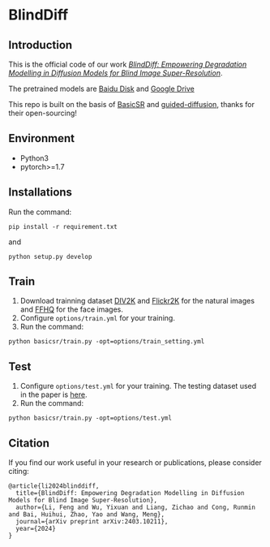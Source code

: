 # BlindDiff
## Introduction
This is the official code of our work [*BlindDiff: Empowering Degradation Modelling in Diffusion Models for Blind Image Super-Resolution*](https://arxiv.org/abs/2403.10211).

The pretrained models are [Baidu Disk](https://pan.baidu.com/s/1C2HCOlUOfzNnIxxIB_-hSA?pwd=s4hd) and [Google Drive]()

This repo is built on the basis of [BasicSR](https://github.com/XPixelGroup/BasicSR) and [guided-diffusion](https://github.com/openai/guided-diffusion), thanks for their open-sourcing!
## Environment
+ Python3
+ pytorch>=1.7
## Installations
Run the command:
```
pip install -r requirement.txt
```
and
```
python setup.py develop
```
## Train
1. Download trainning dataset [DIV2K](https://data.vision.ee.ethz.ch/cvl/DIV2K/) and [Flickr2K](https://github.com/sanghyun-son/EDSR-PyTorch) for the natural images and [FFHQ](https://www.kaggle.com/datasets/denislukovnikov/ffhq256-images-only) for the face images.
2. Configure ```options/train.yml``` for your training.
3. Run the command:
```
python basicsr/train.py -opt=options/train_setting.yml
```
## Test
1. Configure ```options/test.yml``` for your training. The testing dataset used in the paper is [here](https://pan.baidu.com/s/1KnaMSYx9plRgBNT9eaH5dg?pwd=1znj).
2. Run the command:
```
python basicsr/train.py -opt=options/test.yml
```
## Citation
If you find our work useful in your research or publications, please consider citing:
```
@article{li2024blinddiff,
  title={BlindDiff: Empowering Degradation Modelling in Diffusion Models for Blind Image Super-Resolution},
  author={Li, Feng and Wu, Yixuan and Liang, Zichao and Cong, Runmin and Bai, Huihui, Zhao, Yao and Wang, Meng},
  journal={arXiv preprint arXiv:2403.10211},
  year={2024}
}
```
